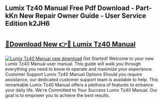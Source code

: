 ## Lumix Tz40 Manual Free Pdf Download - Part-kKn New Repair Owner Guide - User Service Edition k2JH6

# <h2><a href="http://cf12913.oget.top/?id=Lumix+Tz40+Manual">🔗Download New 👉🔴 Lumix Tz40 Manual</a></h2>

[![Lumix Tz40 Manual new download](https://i.imgur.com/5g1atiW.png)](http://cf12913.oget.top/?id=Lumix+Tz40+Manual)
Get Started! Welcome to your new Lumix Tz40 Manual user manual. This guide will walk you through everything you need to know to operate and maximize your experience. Customer Support Lumix Tz40 Manual Options Should you require assistance, our dedicated customer support team is available to help. This remarkable Lumix Tz40 Manual offers a plethora of features to enhance your daily life. We're Committed to Your Success Lumix Tz40 Manual. Our goal is to empower you to achieve the best results.
